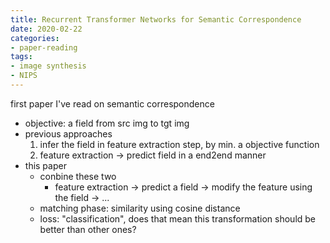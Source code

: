 ```yaml
---
title: Recurrent Transformer Networks for Semantic Correspondence
date: 2020-02-22
categories:
- paper-reading
tags:
- image synthesis
- NIPS
---
```


first paper I've read on semantic correspondence
- objective: a field from src img to tgt img
- previous approaches
    1. infer the field in feature extraction step, by min. a objective function
    2. feature extraction -> predict field in a end2end manner
- this paper
    - conbine these two
        - feature extraction -> predict a field -> modify the feature using the field -> ...
    - matching phase: similarity using cosine distance
    - loss: "classification", does that mean this transformation should be better than other ones?
